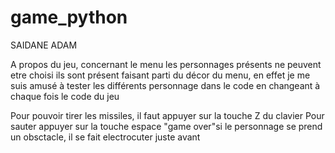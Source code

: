 # game_python
SAIDANE ADAM

A propos du jeu, concernant le menu les personnages présents ne peuvent etre choisi ils sont présent faisant parti du décor du menu, en effet je me suis amusé à tester les différents personnage dans le code en changeant à chaque fois le code du jeu

Pour pouvoir tirer les missiles, il faut appuyer sur la touche Z du clavier
Pour sauter appuyer sur la touche espace
"game over"si le personnage se prend un obsctacle, il se fait electrocuter juste avant
